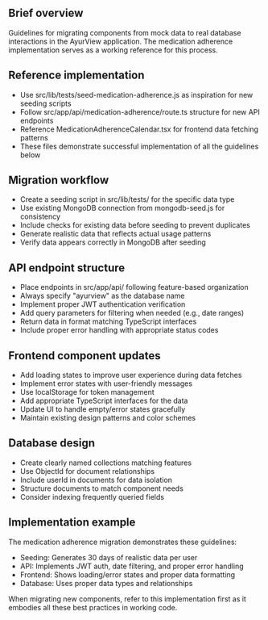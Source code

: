 ## Brief overview
Guidelines for migrating components from mock data to real database interactions in the AyurView application. The medication adherence implementation serves as a working reference for this process.

## Reference implementation
- Use src/lib/tests/seed-medication-adherence.js as inspiration for new seeding scripts
- Follow src/app/api/medication-adherence/route.ts structure for new API endpoints
- Reference MedicationAdherenceCalendar.tsx for frontend data fetching patterns
- These files demonstrate successful implementation of all the guidelines below

## Migration workflow
- Create a seeding script in src/lib/tests/ for the specific data type
- Use existing MongoDB connection from mongodb-seed.js for consistency
- Include checks for existing data before seeding to prevent duplicates
- Generate realistic data that reflects actual usage patterns
- Verify data appears correctly in MongoDB after seeding

## API endpoint structure
- Place endpoints in src/app/api/ following feature-based organization
- Always specify "ayurview" as the database name
- Implement proper JWT authentication verification
- Add query parameters for filtering when needed (e.g., date ranges)
- Return data in format matching TypeScript interfaces
- Include proper error handling with appropriate status codes

## Frontend component updates
- Add loading states to improve user experience during data fetches
- Implement error states with user-friendly messages
- Use localStorage for token management
- Add appropriate TypeScript interfaces for the data
- Update UI to handle empty/error states gracefully
- Maintain existing design patterns and color schemes

## Database design
- Create clearly named collections matching features
- Use ObjectId for document relationships
- Include userId in documents for data isolation
- Structure documents to match component needs
- Consider indexing frequently queried fields

## Implementation example
The medication adherence migration demonstrates these guidelines:
- Seeding: Generates 30 days of realistic data per user
- API: Implements JWT auth, date filtering, and proper error handling
- Frontend: Shows loading/error states and proper data formatting
- Database: Uses proper data types and relationships

When migrating new components, refer to this implementation first as it embodies all these best practices in working code.
